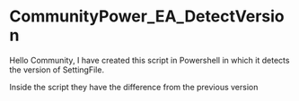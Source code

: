 # CommunityPower_EA_DetectVersion
Hello Community, I have created this script in Powershell in which it detects the version of SettingFile.

Inside the script they have the difference from the previous version

